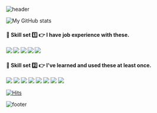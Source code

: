 ![header](https://capsule-render.vercel.app/api?type=waving&color=timeGradient&fontColor=FFFFFF&height=100&section=header&text=Annyeonghaseyo!👋&fontSize=30&animation=fadeIn&&fontAlignY=30)


![My GitHub stats](https://github-readme-stats.vercel.app/api?username=iam149cm&show_icons=true&theme=vue)

<div id="skill_one">
<h4>🏹 Skill set 1️⃣ 👉 I have job experience with these.<h4>

<span>
<img src="https://img.shields.io/badge/Spring-6DB33F?style=flat-square&logo=Spring&logoColor=white"/>
<img src="https://img.shields.io/badge/springboot-6DB33F?style=flat-square&logo=Springboot&logoColor=white"/>
<img src="https://img.shields.io/badge/JavaScript-F7DF1E?style=flat-square&logo=JavaScript&logoColor=white"/>
<img src="https://img.shields.io/badge/Linux-FCC624?style=flat-square&logo=Linux&logoColor=white"/>
<img src="https://img.shields.io/badge/MySQL-4479A1?style=flat-square&logo=MySQL&logoColor=white"/>
 </span>
</div>


<div id="skill_two"> 
<h4>🏹 Skill set 2️⃣ 👉 I've learned and used these at least once. </h4>
 <span>
<img src="https://img.shields.io/badge/Python-3766AB?style=flat-square&logo=Python&logoColor=white"/>
<img src="https://img.shields.io/badge/Django-092E20?style=flat-square&logo=Django&logoColor=white"/>
<img src="https://img.shields.io/badge/Node.js-339933?style=flat-square&logo=Nodedotjs&logoColor=white"/>
<img src="https://img.shields.io/badge/React-61DAFB?style=flat-square&logo=React&logoColor=white"/>
<img src="https://img.shields.io/badge/MongoDB-47A248?style=flat-square&logo=MongoDB&logoColor=white"/>
<img src="https://img.shields.io/badge/Dart-0175C2?style=flat-square&logo=Dart&logoColor=white"/>
<img src="https://img.shields.io/badge/Flutter-02569B?style=flat-square&logo=Flutter&logoColor=white"/>
<img src="https://img.shields.io/badge/Firebase-FFCA28?style=flat-square&logo=Firebase&logoColor=white"/>
 </span>
 
</div>


 
[![Hits](https://hits.seeyoufarm.com/api/count/incr/badge.svg?url=https%3A%2F%2Fgithub.com%2Fiam149cm%2Fhit-counter&count_bg=%2379C83D&title_bg=%23555555&icon=github.svg&icon_color=%23E7E7E7&title=+Thanks+for+visiting%21+%F0%9F%91%80%E2%9C%A8&edge_flat=false)](https://hits.seeyoufarm.com)
 



 ![footer](https://capsule-render.vercel.app/api?section=footer&type=waving&color=timeGradient&height=70)
